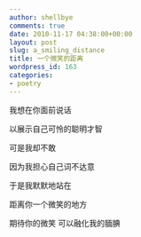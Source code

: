 ```yaml
---
author: shellbye
comments: true
date: 2010-11-17 04:38:00+00:00
layout: post
slug: a_smiling_distance
title: 一个微笑的距离
wordpress_id: 163
categories:
- poetry
---
```


我想在你面前说话

以展示自己可怜的聪明才智

可是我却不敢

因为我担心自己词不达意




于是我默默地站在

距离你一个微笑的地方

期待你的微笑 可以融化我的腼腆          
